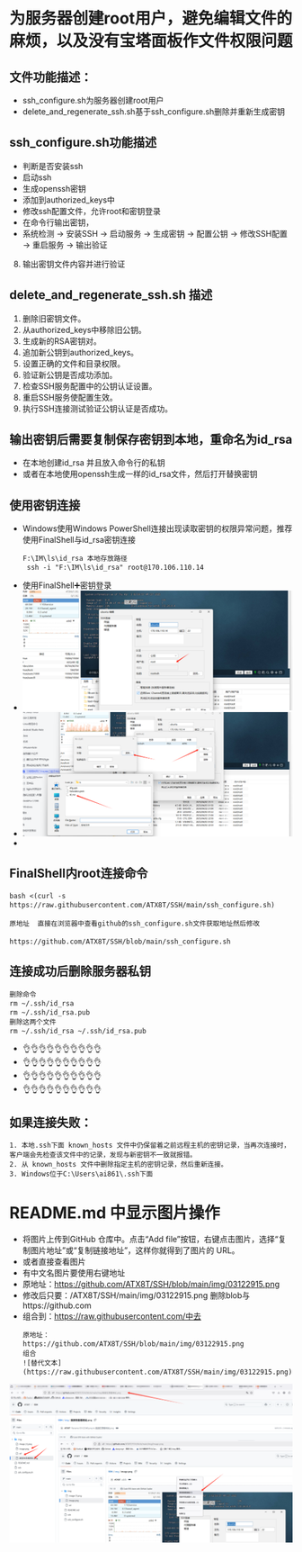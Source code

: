 # 为服务器创建root用户，避免编辑文件的麻烦，以及没有宝塔面板作文件权限问题
## 文件功能描述：
   - ssh_configure.sh为服务器创建root用户
   - delete_and_regenerate_ssh.sh基于ssh_configure.sh删除并重新生成密钥
## ssh_configure.sh功能描述
- 判断是否安装ssh
- 启动ssh
- 生成openssh密钥
- 添加到authorized_keys中
- 修改ssh配置文件，允许root和密钥登录
- 在命令行输出密钥，
- 系统检测 → 安装SSH → 启动服务 → 生成密钥 → 配置公钥 → 修改SSH配置 → 重启服务 → 输出验证


8. 输出密钥文件内容并进行验证
## delete_and_regenerate_ssh.sh 描述
1. 删除旧密钥文件。
2. 从authorized_keys中移除旧公钥。
3. 生成新的RSA密钥对。
4. 追加新公钥到authorized_keys。
5. 设置正确的文件和目录权限。
6. 验证新公钥是否成功添加。
7. 检查SSH服务配置中的公钥认证设置。
8. 重启SSH服务使配置生效。
9. 执行SSH连接测试验证公钥认证是否成功。


## 输出密钥后需要复制保存密钥到本地，重命名为id_rsa
- 在本地创建id_rsa 并且放入命令行的私钥
- 或者在本地使用openssh生成一样的id_rsa文件，然后打开替换密钥
## 使用密钥连接
- Windows使用Windows PowerShell连接出现读取密钥的权限异常问题，推荐使用FinalShell与id_rsa密钥连接
   ```
   F:\IM\ls\id_rsa 本地存放路径
    ssh -i "F:\IM\ls\id_rsa" root@170.106.110.14
  ```
- 使用FinalShell➕密钥登录
- ![替代文本](https://raw.githubusercontent.com/ATX8T/SSH/main/img/image.png)
- ![替代文本](https://raw.githubusercontent.com/ATX8T/SSH/main/img/image%20(1).png)
- 
## FinalShell内root连接命令
```
bash <(curl -s https://raw.githubusercontent.com/ATX8T/SSH/main/ssh_configure.sh)

原地址  直接在浏览器中查看github的ssh_configure.sh文件获取地址然后修改

https://github.com/ATX8T/SSH/blob/main/ssh_configure.sh
```

## 连接成功后删除服务器私钥
```
删除命令
rm ~/.ssh/id_rsa
rm ~/.ssh/id_rsa.pub
删除这两个文件
rm ~/.ssh/id_rsa ~/.ssh/id_rsa.pub
```

- 👌👌👌👌👌👌👌👌👌👌
- 👌👌👌👌👌👌👌👌👌👌
- 👌👌👌👌👌👌👌👌👌👌
- 👌👌👌👌👌👌👌👌👌👌


## 如果连接失败：
    1. 本地.ssh下面 known_hosts 文件中仍保留着之前远程主机的密钥记录，当再次连接时，客户端会先检查该文件中的记录，发现与新密钥不一致就报错。
    2. 从 known_hosts 文件中删除指定主机的密钥记录，然后重新连接。
    3. Windows位于C:\Users\ai861\.ssh下面







# README.md 中显示图片操作
- 将图片上传到GitHub 仓库中。点击“Add file”按钮，右键点击图片，选择“复制图片地址”或“复制链接地址”，这样你就得到了图片的 URL。
- 或者直接查看图片
- 有中文名图片要使用右键地址
- 原地址：https://github.com/ATX8T/SSH/blob/main/img/03122915.png
- 修改后只要：/ATX8T/SSH/main/img/03122915.png   删除blob与https://github.com
- 组合到：https://raw.githubusercontent.com/中去
  ```
  原地址：
  https://github.com/ATX8T/SSH/blob/main/img/03122915.png
  组合
  ![替代文本](https://raw.githubusercontent.com/ATX8T/SSH/main/img/03122915.png)
  ```
  
![替代文本](https://raw.githubusercontent.com/ATX8T/SSH/main/img/03122915.png)
